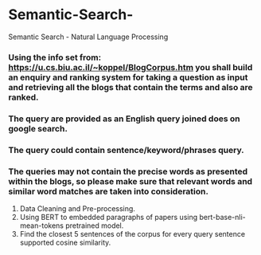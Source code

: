 # Semantic-Search-
Semantic Search - Natural Language Processing

### Using the info set from: https://u.cs.biu.ac.il/~koppel/BlogCorpus.htm you shall build an enquiry and ranking system for taking a question as input and retrieving all the blogs that contain the terms and also are ranked.

### The query are provided as an English query joined does on google search.

### The query could contain sentence/keyword/phrases query.

### The queries may not contain the precise words as presented within the blogs, so please make sure that relevant words and similar word matches are taken into consideration.

1. Data Cleaning and Pre-processing.
2. Using BERT to embedded paragraphs of papers using bert-base-nli-mean-tokens pretrained model.
3. Find the closest 5 sentences of the corpus for every query sentence supported cosine similarity.

